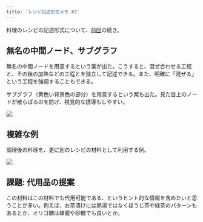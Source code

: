 ```yaml
---
title: 'レシピ記述形式メモ #2'
---
```

料理のレシピの記述形式について、[前回](https://r7kamura.com/articles/2022-05-13-mermaid-recipe-memo)の続き。

無名の中間ノード、サブグラフ
--------------

無名の中間ノードを用意するという案が出た。こうすると、混ぜ合わせる工程と、その後の加熱などの工程とを独立して記述できる。また、明確に「混ぜる」という工程を強調することもできる。

サブグラフ（黄色い背景色の部分）を用意するという案も出た。見た目上のノードが散らばるのを防げ、視覚的な誘導もしやすい。

![](https://lh6.googleusercontent.com/OAyCHRBS4Er1cbR4DB9JjCz0OpS61PoFJ5Ki05-g1E0tSslSQqi7zXAMmDGbj7eSPtuUN4EpnywxL2E3aZu_SThyx8ChaZAT20WdiYMT52vmvjwR9dn4Vf18wSIV8ip9Dj7Za0Ls6x1uopo3Xw)

複雑な例
----

調理後の料理を、更に別のレシピの材料として利用する例。

![](https://lh4.googleusercontent.com/69aL8i-C5TxFCGiDKDu5LmUzr5lr30yXBNcwCWNzs6TvyPZjl4ZhQd5LlIO8yGFPMVWBb0WufuYg5bTkv13X3qEGAC9CmRo3q8o6i31Of5-1q0y8sxM2w9egpy4kWqkLTdykgAsCqDpKngxEAg)

課題: 代用品の提案
----------

この材料はこの材料でも代用可能である、というヒント的な情報を含めたいと思うことが多い。例えば、お茶漬けには熱湯ではなくほうじ茶や緑茶のパターンもあるとか、オリゴ糖は蜂蜜や砂糖でも良いとか。

